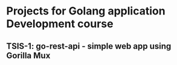 # Projects for Golang application Development course
## TSIS-1: go-rest-api - simple web app using Gorilla Mux
